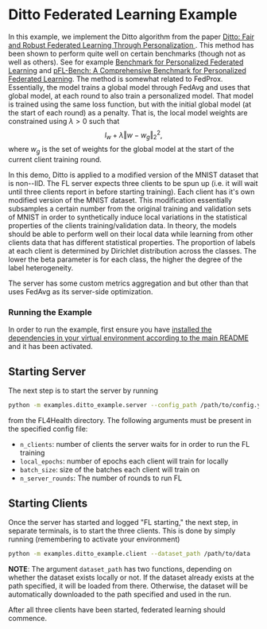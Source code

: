 # Ditto Federated Learning Example

In this example, we implement the Ditto algorithm from the paper [Ditto: Fair and Robust Federated Learning Through Personalization
](https://arxiv.org/abs/2012.04221). This method has been shown to perform quite well on certain benchmarks (though not as well as others). See for example [Benchmark for Personalized Federated Learning](https://www.computer.org/csdl/journal/oj/2024/01/10316561/1S2UbvQk5Tq) and [pFL-Bench: A Comprehensive Benchmark for Personalized Federated Learning](https://arxiv.org/abs/2206.03655). The method is somewhat related to FedProx. Essentially, the model trains a global model through FedAvg and uses that global model, at each round to also train a personalized model. That model is trained using the same loss function, but with the initial global model (at the start of each round) as a penalty. That is, the local model weights are constrained using $\lambda > 0$ such that
$$
l_{w} + \lambda \Vert w - w_g \Vert_2^2,
$$
where $w_g$ is the set of weights for the global model at the start of the current client training round.

In this demo, Ditto is applied to a modified version of the MNIST dataset that is non--IID. The FL server expects three clients to be spun up (i.e. it will wait until three clients report in before starting training). Each client has it's own modified version of the MNIST dataset. This modification essentially subsamples a certain number from the original training and validation sets of MNIST in order to synthetically induce local variations in the statistical properties of the clients training/validation data. In theory, the models should be able to perform well on their local data while learning from other clients data that has different statistical properties. The proportion of labels at each client is determined by Dirichlet distribution across the classes. The lower the beta parameter is for each class, the higher the degree of the label heterogeneity.

The server has some custom metrics aggregation and but other than that uses FedAvg as its server-side optimization.

### Running the Example

In order to run the example, first ensure you have [installed the dependencies in your virtual environment according to the main README](/README.md#development-requirements) and it has been activated.

## Starting Server

The next step is to start the server by running
```bash
python -m examples.ditto_example.server --config_path /path/to/config.yaml
```
from the FL4Health directory. The following arguments must be present in the specified config file:
* `n_clients`: number of clients the server waits for in order to run the FL training
* `local_epochs`: number of epochs each client will train for locally
* `batch_size`: size of the batches each client will train on
* `n_server_rounds`: The number of rounds to run FL

## Starting Clients

Once the server has started and logged "FL starting," the next step, in separate terminals, is to start the three
clients. This is done by simply running (remembering to activate your environment)
```bash
python -m examples.ditto_example.client --dataset_path /path/to/data
```
**NOTE**: The argument `dataset_path` has two functions, depending on whether the dataset exists locally or not. If
the dataset already exists at the path specified, it will be loaded from there. Otherwise, the dataset will be
automatically downloaded to the path specified and used in the run.

After all three clients have been started, federated learning should commence.

